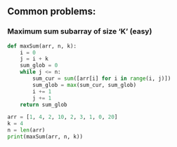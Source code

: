

## Common problems:

### Maximum sum subarray of size ‘K’ (easy)

```python
def maxSum(arr, n, k):
    i = 0
    j = i + k
    sum_glob = 0
    while j <= n:
        sum_cur = sum([arr[i] for i in range(i, j)])
        sum_glob = max(sum_cur, sum_glob)
        i += 1
        j += 1
    return sum_glob

arr = [1, 4, 2, 10, 2, 3, 1, 0, 20]
k = 4
n = len(arr)
print(maxSum(arr, n, k))
```




